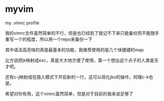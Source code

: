 # myvim
my .vimrc profile

我的vimrc文件虽然简单的不行，但是也已经到了我记不下来只能备份而不能随手重写一个的程度，所以用一个repo来备份一下

其中语法高亮啥的真是最基本的功能，我推荐使用的是几个快捷键的map

比方说把jk映射成esc，真是大大地方便了使用，第一个想出这个点子的人类是天才吧。

还有c-j映射成在插入模式下开启新的一行，这可以简化jko的操作，同理c-k也是。


希望对你有用，这个vimrc虽然简单，但是对于目前的我来说足够了
